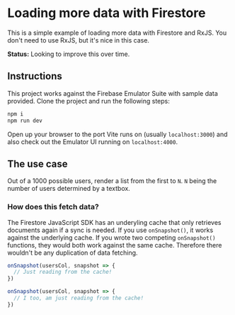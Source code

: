 # Loading more data with Firestore

This is a simple example of loading more data with Firestore and RxJS. You don't need to use RxJS, but it's nice in this case.

**Status:** Looking to improve this over time.

## Instructions
This project works against the Firebase Emulator Suite with sample data provided. Clone the project and run the following steps:

```bash
npm i
npm run dev
```

Open up your browser to the port Vite runs on (usually `localhost:3000`) and also check out the Emulator UI running on `localhost:4000`.

## The use case
Out of a 1000 possible users, render a list from the first to `N`. `N` being the number of users determined by a textbox.

### How does this fetch data?
The Firestore JavaScript SDK has an underyling cache that only retrieves documents again if a sync is needed. If you use `onSnapshot()`, it works against the underlying cache. If you wrote two competing `onSnapshot()` functions, they would both work against the same cache. Therefore there wouldn't be any duplication of data fetching.

```js
onSnapshot(usersCol, snapshot => {
  // Just reading from the cache!
})

onSnapshot(usersCol, snapshot => {
  // I too, am just reading from the cache!
})
```
